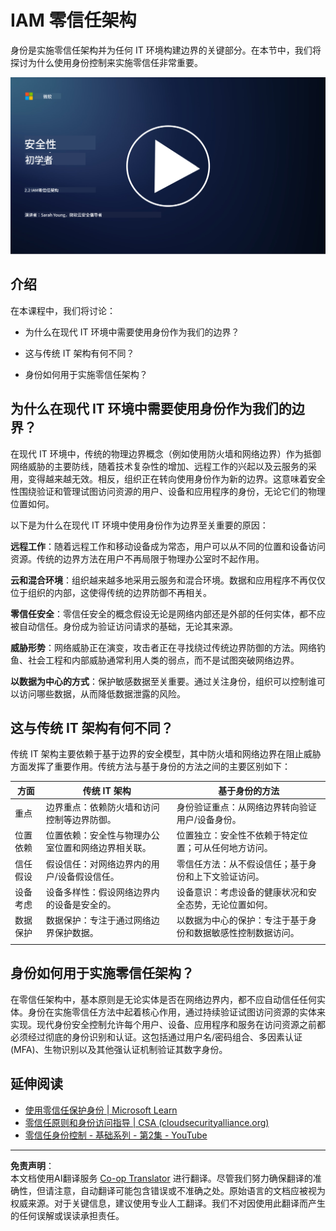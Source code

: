 <!--
CO_OP_TRANSLATOR_METADATA:
{
  "original_hash": "4774a978af123f72ebb872199c4c4d4f",
  "translation_date": "2025-09-03T17:15:31+00:00",
  "source_file": "2.2 IAM zero trust architecture.md",
  "language_code": "zh"
}
-->
# IAM 零信任架构

身份是实施零信任架构并为任何 IT 环境构建边界的关键部分。在本节中，我们将探讨为什么使用身份控制来实施零信任非常重要。

[![观看视频](../../translated_images/2-2_placeholder.9ba44fe6f92cd8d7bc51d8447bd20954cc74d8f2a5405402a78e6a42edcbf819.zh.png)](https://learn-video.azurefd.net/vod/player?id=69fb20f6-0f81-4660-b6cd-dcd75d34bd98)

## 介绍

在本课程中，我们将讨论：

- 为什么在现代 IT 环境中需要使用身份作为我们的边界？

- 这与传统 IT 架构有何不同？

- 身份如何用于实施零信任架构？

## 为什么在现代 IT 环境中需要使用身份作为我们的边界？

在现代 IT 环境中，传统的物理边界概念（例如使用防火墙和网络边界）作为抵御网络威胁的主要防线，随着技术复杂性的增加、远程工作的兴起以及云服务的采用，变得越来越无效。相反，组织正在转向使用身份作为新的边界。这意味着安全性围绕验证和管理试图访问资源的用户、设备和应用程序的身份，无论它们的物理位置如何。

以下是为什么在现代 IT 环境中使用身份作为边界至关重要的原因：

**远程工作**：随着远程工作和移动设备成为常态，用户可以从不同的位置和设备访问资源。传统的边界方法在用户不再局限于物理办公室时不起作用。

**云和混合环境**：组织越来越多地采用云服务和混合环境。数据和应用程序不再仅仅位于组织的内部，这使得传统的边界防御不再相关。

**零信任安全**：零信任安全的概念假设无论是网络内部还是外部的任何实体，都不应被自动信任。身份成为验证访问请求的基础，无论其来源。

**威胁形势**：网络威胁正在演变，攻击者正在寻找绕过传统边界防御的方法。网络钓鱼、社会工程和内部威胁通常利用人类的弱点，而不是试图突破网络边界。

**以数据为中心的方式**：保护敏感数据至关重要。通过关注身份，组织可以控制谁可以访问哪些数据，从而降低数据泄露的风险。

## 这与传统 IT 架构有何不同？

传统 IT 架构主要依赖于基于边界的安全模型，其中防火墙和网络边界在阻止威胁方面发挥了重要作用。传统方法与基于身份的方法之间的主要区别如下：

|      方面                   |      传统 IT 架构                                                                                  |      基于身份的方法                                                                                       |
|-----------------------------|----------------------------------------------------------------------------------------------------|------------------------------------------------------------------------------------------------------------|
|     重点                   |     边界重点：依赖防火墙和访问控制等边界防御。                                                     |     身份验证重点：从网络边界转向验证用户/设备身份。                                                        |
|     位置依赖               |     位置依赖：安全性与物理办公室位置和网络边界相关联。                                              |     位置独立：安全性不依赖于特定位置；可从任何地方访问。                                                    |
|     信任假设               |     假设信任：对网络边界内的用户/设备假设信任。                                                     |     零信任方法：从不假设信任；基于身份和上下文验证访问。                                                    |
|     设备考虑               |     设备多样性：假设网络边界内的设备是安全的。                                                      |     设备意识：考虑设备的健康状况和安全态势，无论位置如何。                                                  |
|     数据保护               |     数据保护：专注于通过网络边界保护数据。                                                          |     以数据为中心的保护：专注于基于身份和数据敏感性控制数据访问。                                             |
|                             |                                                                                                    |                                                                                                            |

## 身份如何用于实施零信任架构？

在零信任架构中，基本原则是无论实体是否在网络边界内，都不应自动信任任何实体。身份在实施零信任方法中起着核心作用，通过持续验证试图访问资源的实体来实现。现代身份安全控制允许每个用户、设备、应用程序和服务在访问资源之前都必须经过彻底的身份识别和认证。这包括通过用户名/密码组合、多因素认证 (MFA)、生物识别以及其他强认证机制验证其数字身份。

## 延伸阅读

- [使用零信任保护身份 | Microsoft Learn](https://learn.microsoft.com/security/zero-trust/deploy/identity?WT.mc_id=academic-96948-sayoung)
- [零信任原则和身份访问指导 | CSA (cloudsecurityalliance.org)](https://cloudsecurityalliance.org/artifacts/zero-trust-principles-and-guidance-for-iam/)
- [零信任身份控制 - 基础系列 - 第2集 - YouTube](https://www.youtube.com/watch?v=fQZQznIKcGM&list=PLXtHYVsvn_b_gtX1-NB62wNervQx1Fhp4&index=13)

---

**免责声明**：  
本文档使用AI翻译服务 [Co-op Translator](https://github.com/Azure/co-op-translator) 进行翻译。尽管我们努力确保翻译的准确性，但请注意，自动翻译可能包含错误或不准确之处。原始语言的文档应被视为权威来源。对于关键信息，建议使用专业人工翻译。我们不对因使用此翻译而产生的任何误解或误读承担责任。